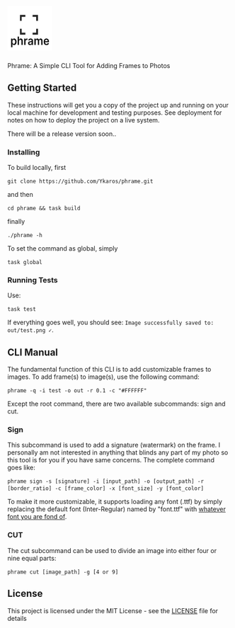 # <img src="https://github.com/Ykaros/phrame/blob/main/utils/logo.png" width="101" height="100"> 

Phrame: A Simple CLI Tool for Adding Frames to Photos

## Getting Started

These instructions will get you a copy of the project up and running on your local machine for development and testing purposes. See deployment for notes on how to deploy the project on a live system.

There will be a release version soon..

### Installing
To build locally, first
```
git clone https://github.com/Ykaros/phrame.git
```
and then 
```
cd phrame && task build
```
finally
```
./phrame -h
```
To set the command as global, simply 
```
task global
```

### Running Tests
Use:
```
task test
```
If everything goes well, you should see: `Image successfully saved to: out/test.png ✓`.

## CLI Manual
The fundamental function of this CLI is to add customizable frames to images. To add frame(s) to image(s), use the following command:

```
phrame -q -i test -o out -r 0.1 -c "#FFFFFF"
```

Except the root command, there are two available subcommands: sign and cut. 
### Sign
This subcommand is used to add a signature (watermark) on the frame. I personally am not interested in anything that blinds any part of my photo so this tool is for you if you have same concerns.
The complete command goes like:
```
phrame sign -s [signature] -i [input_path] -o [output_path] -r [border_ratio] -c [frame_color] -x [font_size] -y [font_color]
```

To make it more customizable, it supports loading any font (.ttf) by simply replacing the default font (Inter-Regular) named by "font.ttf" with [whatever font you are fond of](https://fonts.google.com/). 
### CUT
The cut subcommand can be used to divide an image into either four or nine equal parts:
```
phrame cut [image_path] -g [4 or 9]
```

## License

This project is licensed under the MIT License - see the [LICENSE](LICENSE) file for details


